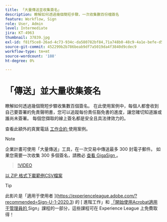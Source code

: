 ```yaml
---
title: 「大量傳送並收集簽名」
description: 瞭解如何透過幾個簡短步驟，一次收集數百份檔簽名
feature: Workflow, Sign
role: User, Admin
level: Intermediate
jira: KT-4963
thumbnail: 37839.jpg
exl-id: f81f5ce8-26ad-4c73-934c-da580782bf84,71a748b0-48c9-4a1e-befe-d5f311d6c05e
source-git-commit: 452299b2b786beab9df7a5019da4f3840d9cdec9
workflow-type: tm+mt
source-wordcount: '188'
ht-degree: 0%

---
```


# 「傳送」並大量收集簽名

瞭解如何透過幾個簡短步驟收集數百個簽名。 在此使用案例中，每個人都會收到自己要簽署的免責聲明書，您可以追蹤每份責任豁免書的進度，讓您確切知道誰或誰尚未簽署。 每個您擷取的線上簽名都是安全且具法律效力的。

查看此額外的真實電話 [ 工作合約 ](https://experienceleague.adobe.com/docs/document-cloud-learn/sign-learning-hub/expand/recipes/gov/usecasegovtelework.html?lang=en) 使用案例。

>[!NOTE]
>
>企業計畫可使用「大量傳送」工具，在一次交易中傳送最多 300 封電子郵件。 如果您需要一次收集 300 多個簽名，請務必 [ 查看 GigaSign ](https://experienceleague.adobe.com/docs/document-cloud-learn/sign-learning-hub/develop/custom/gigasign.html?lang=en) 。

>[!VIDEO](https://video.tv.adobe.com/v/33655?quality=12&learn=on&hidetitle=true)

[以 ZIP 格式下載範例CSV檔案](../assets/megasign_merge_sample.zip)

>[!TIP]
>
>此影片是「適用于使用者 ](https://experienceleague.adobe.com/?recommended=Sign-U-1-2020.3) 的 [ 進階工作」和 [ 「開始使用Acrobat適用于管理員的 ](https://experienceleague.adobe.com/?recommended=Sign-A-1-2020.2) Sign」課程的一部分，這些課程可在 Experience League 上免費取得！
